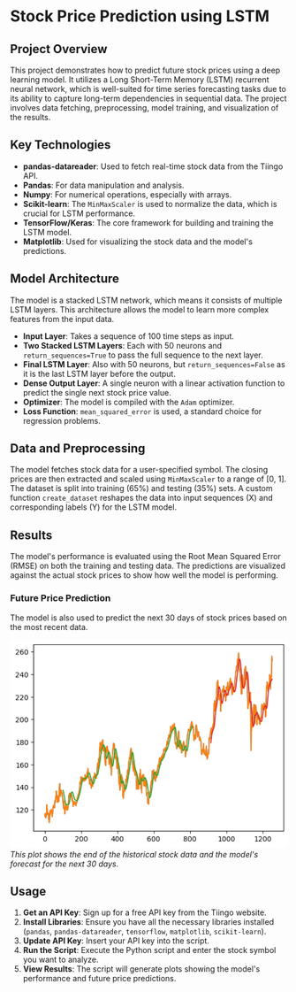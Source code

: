 # Stock Price Prediction using LSTM

## Project Overview
This project demonstrates how to predict future stock prices using a deep learning model. It utilizes a Long Short-Term Memory (LSTM) recurrent neural network, which is well-suited for time series forecasting tasks due to its ability to capture long-term dependencies in sequential data. The project involves data fetching, preprocessing, model training, and visualization of the results.

## Key Technologies
* **pandas-datareader**: Used to fetch real-time stock data from the Tiingo API.
* **Pandas**: For data manipulation and analysis.
* **Numpy**: For numerical operations, especially with arrays.
* **Scikit-learn**: The `MinMaxScaler` is used to normalize the data, which is crucial for LSTM performance.
* **TensorFlow/Keras**: The core framework for building and training the LSTM model.
* **Matplotlib**: Used for visualizing the stock data and the model's predictions.

## Model Architecture
The model is a stacked LSTM network, which means it consists of multiple LSTM layers. This architecture allows the model to learn more complex features from the input data.

* **Input Layer**: Takes a sequence of 100 time steps as input.
* **Two Stacked LSTM Layers**: Each with 50 neurons and `return_sequences=True` to pass the full sequence to the next layer.
* **Final LSTM Layer**: Also with 50 neurons, but `return_sequences=False` as it is the last LSTM layer before the output.
* **Dense Output Layer**: A single neuron with a linear activation function to predict the single next stock price value.
* **Optimizer**: The model is compiled with the `Adam` optimizer.
* **Loss Function**: `mean_squared_error` is used, a standard choice for regression problems.

## Data and Preprocessing
The model fetches stock data for a user-specified symbol. The closing prices are then extracted and scaled using `MinMaxScaler` to a range of [0, 1]. The dataset is split into training (65%) and testing (35%) sets. A custom function `create_dataset` reshapes the data into input sequences (X) and corresponding labels (Y) for the LSTM model.

## Results
The model's performance is evaluated using the Root Mean Squared Error (RMSE) on both the training and testing data. The predictions are visualized against the actual stock prices to show how well the model is performing.


### Future Price Prediction
The model is also used to predict the next 30 days of stock prices based on the most recent data.

![Plot showing the stock price and the predicted next 30 days.](stock_image.png)
*This plot shows the end of the historical stock data and the model's forecast for the next 30 days.*

## Usage
1.  **Get an API Key**: Sign up for a free API key from the Tiingo website.
2.  **Install Libraries**: Ensure you have all the necessary libraries installed (`pandas`, `pandas-datareader`, `tensorflow`, `matplotlib`, `scikit-learn`).
3.  **Update API Key**: Insert your API key into the script.
4.  **Run the Script**: Execute the Python script and enter the stock symbol you want to analyze.
5.  **View Results**: The script will generate plots showing the model's performance and future price predictions.
